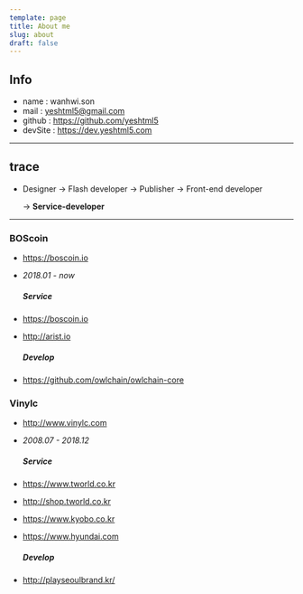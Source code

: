 ```yaml
---
template: page
title: About me
slug: about
draft: false
---
```

## Info
* name : wanhwi.son
* mail : yeshtml5@gmail.com
* github : <https://github.com/yeshtml5>
* devSite : <https://dev.yeshtml5.com>

---

## trace
* Designer -> Flash developer -> Publisher -> Front-end developer
   
   -> __Service-developer__

---

### BOScoin
- <https://boscoin.io>
- *2018.01 - now*

  ##### Service

* <https://boscoin.io>
* <http://arist.io>

  ##### Develop
- <https://github.com/owlchain/owlchain-core>

### Vinylc
- <http://www.vinylc.com>
- *2008.07 - 2018.12*
  
  ##### Service 
- <https://www.tworld.co.kr>
- <http://shop.tworld.co.kr>
- <https://www.kyobo.co.kr>
- <https://www.hyundai.com>
 
  ##### Develop
- <http://playseoulbrand.kr/>
